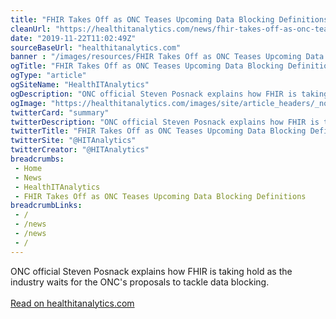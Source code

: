 ```yaml
--- 
title: "FHIR Takes Off as ONC Teases Upcoming Data Blocking Definitions"
cleanUrl: "https://healthitanalytics.com/news/fhir-takes-off-as-onc-teases-upcoming-data-blocking-definitions"
date: "2019-11-22T11:02:49Z"
sourceBaseUrl: "healthitanalytics.com"
banner : "/images/resources/FHIR Takes Off as ONC Teases Upcoming Data Blocking Definitions.png"
ogTitle: "FHIR Takes Off as ONC Teases Upcoming Data Blocking Definitions"
ogType: "article"
ogSiteName: "HealthITAnalytics"
ogDescription: "ONC official Steven Posnack explains how FHIR is taking hold as the industry waits for the ONC's proposals to tackle data blocking."
ogImage: "https://healthitanalytics.com/images/site/article_headers/_normal/ThinkstockPhotos-200471249-001.jpg"
twitterCard: "summary"
twitterDescription: "ONC official Steven Posnack explains how FHIR is taking hold as the industry waits for the ONC's proposals to tackle data blocking."
twitterTitle: "FHIR Takes Off as ONC Teases Upcoming Data Blocking Definitions"
twitterSite: "@HITAnalytics"
twitterCreator: "@HITAnalytics"
breadcrumbs:
 - Home
 - News
 - HealthITAnalytics
 - FHIR Takes Off as ONC Teases Upcoming Data Blocking Definitions
breadcrumbLinks:
 - / 
 - /news
 - /news
 - / 
---
```

ONC official Steven Posnack explains how FHIR is taking hold as the industry waits for the ONC's proposals to tackle data blocking.<br><br><a target="_blank" href=https://healthitanalytics.com/news/fhir-takes-off-as-onc-teases-upcoming-data-blocking-definitions>Read on healthitanalytics.com</a>
